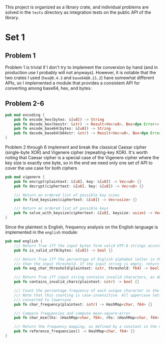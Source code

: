 This project is organized as a library crate, and individual problems are solved in the `tests` directory as integration tests on the public API of the library.

# Set 1
## Problem 1
Problem 1 is trivial if I don't try to implement the conversion by hand (and in production use I probably will not anyways). However, it is notable that the two crates I used (`hex@0.4.3` and `base64@0.21.2`) have somewhat different APIs, so I implemented a module that provides a consistent API for converting among base64, hex, and bytes:

## Problem 2-6
```rust
pub mod encoding {
    pub fn encode_hex(bytes: &[u8]) -> String
    pub fn decode_hex(hexstr: &str) -> Result<Vec<u8>, Box<dyn Error>>
    pub fn encode_base64(bytes: &[u8]) -> String
    pub fn decode_base64(b64str: &str) -> Result<Vec<u8>, Box<dyn Error>>
}
```

Problem 2 through 6 implement and break the classical Caesar cipher (single-byte XOR) and Vigenere cipher (repeating-key XOR). It's worth noting that Caesar cipher is a special case of the Vigenere cipher where the key size is exactly one byte, so in the end we need only one set of API to cover the use case for both ciphers

```rust
pub mod vigenere {
    pub fn encrypt(plaintext: &[u8], key: &[u8]) -> Vec<u8> {}
    pub fn decrypt(ciphertext: &[u8], key: &[u8]) -> Vec<u8> {}

    /// Return an ordered list of possible key sizes
    pub fn find_keysizes(ciphertext: &[u8]) -> Vec<usize> {}

    /// Return an ordered list of possible keys
    pub fn solve_with_keysize(ciphertext: &[u8], keysize: usize) -> Vec<Vec<u8>> {}
}
```

Since the plaintext is English, frequency analysis on the English language is implemented in the `english` module:

```rust
pub mod english {
    /// Return True iff the input bytes form valid UTF-8 strings according to Rust String
    pub fn is_valid_utf8(bytes: &[u8]) -> bool {}

    /// Return True iff the percentage of English alphabet letter in the input string is at or greater
    /// than the input threshold. If the input string is empty, return True
    pub fn eng_char_threshold(plaintext: &str, threshold: f64) -> bool {}

    /// Return True iff input string contains invalid characters, as defined by a constant in the module
    pub fn contains_invalid_chars(plaintext: &str) -> bool {}

    /// Count the percentage frequency of each unique character in the input string
    /// Note that this counting is case-insensitive. All uppercase letters will be automatically
    /// converted to lowercase
    pub fn char_frequency(plaintext: &str) -> HashMap<char, f64> {}

    /// Compare frequencies and compute mean-square-error
    pub fn char_mse(lhs: &HashMap<char, f64>, rhs: &HashMap<char, f64>) -> f64 {}

    /// Return the frequency mapping, as defined by a constant in the module
    pub fn reference_frequencies() -> HashMap<char, f64> {}
}
```
